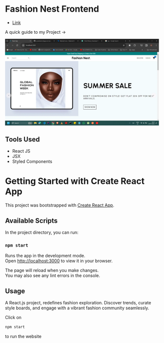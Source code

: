 # Fashion Nest Frontend

- [Link]()

A quick guide to my Project ->

<img src = "/image.webp">

## Tools Used

- React JS
- JSX
- Styled Components

# Getting Started with Create React App

This project was bootstrapped with [Create React App](https://github.com/facebook/create-react-app).

## Available Scripts

In the project directory, you can run:

### `npm start`

Runs the app in the development mode.\
Open [http://localhost:3000](http://localhost:3000) to view it in your browser.

The page will reload when you make changes.\
You may also see any lint errors in the console.

## Usage

A React.js project, redefines fashion exploration. Discover trends, curate style boards, and engage with a vibrant fashion community seamlessly.

Click on

```js
npm start
``` 
to run the website